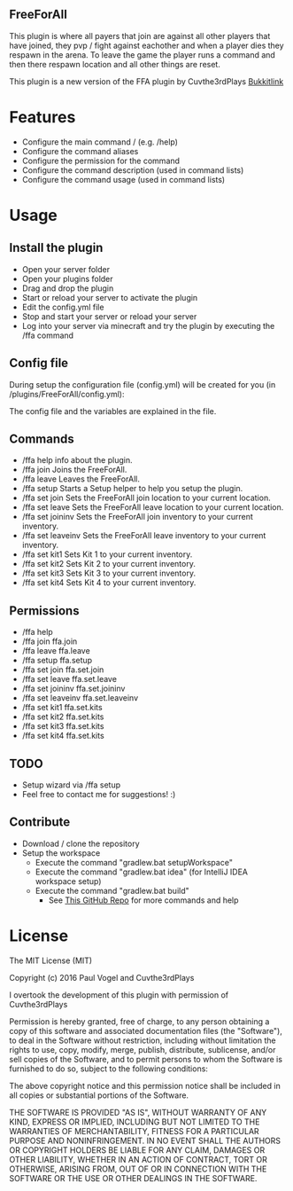 FreeForAll
-------------------------------------------------
This plugin is where all payers that join are against all other players that have joined, they pvp / fight against eachother and when a player dies they respawn in the arena. To leave the game the player runs a command and then there respawn location and all other things are reset.

This plugin is a new version of the FFA plugin by Cuvthe3rdPlays [Bukkitlink](http://dev.bukkit.org/bukkit-plugins/freeforallgametype/)

# Features
- Configure the main command /<command> (e.g. /help)
- Configure the command aliases
- Configure the permission for the command
- Configure the command description (used in command lists)
- Configure the command usage (used in command lists)

# Usage

## Install the plugin
- Open your server folder
- Open your plugins folder
- Drag and drop the plugin
- Start or reload your server to activate the plugin
- Edit the config.yml file
- Stop and start your server or reload your server
- Log into your server via minecraft and try the plugin by executing the /ffa command

## Config file
During setup the configuration file (config.yml) will be created for you (in /plugins/FreeForAll/config.yml):

The config file and the variables are explained in the file.


## Commands
- /ffa help	info about the plugin.
- /ffa join	Joins the FreeForAll.
- /ffa leave	Leaves the FreeForAll.
- /ffa setup	Starts a Setup helper to help you setup the plugin.
- /ffa set join	Sets the FreeForAll join location to your current location.
- /ffa set leave	Sets the FreeForAll leave location to your current location.
- /ffa set joininv	Sets the FreeForAll join inventory to your current inventory.
- /ffa set leaveinv	Sets the FreeForAll leave inventory to your current inventory.
- /ffa set kit1	Sets Kit 1 to your current inventory.
- /ffa set kit2	Sets Kit 2 to your current inventory.
- /ffa set kit3	Sets Kit 3 to your current inventory.
- /ffa set kit4	Sets Kit 4 to your current inventory.

## Permissions
- /ffa help 
- /ffa join	ffa.join
- /ffa leave ffa.leave
- /ffa setup ffa.setup
- /ffa set join	ffa.set.join
- /ffa set leave ffa.set.leave
- /ffa set joininv ffa.set.joininv
- /ffa set leaveinv ffa.set.leaveinv
- /ffa set kit1	ffa.set.kits
- /ffa set kit2	ffa.set.kits
- /ffa set kit3	ffa.set.kits
- /ffa set kit4	ffa.set.kits

## TODO
- Setup wizard via /ffa setup
- Feel free to contact me for suggestions! :)

## Contribute
- Download / clone the repository
- Setup the workspace
  - Execute the command "gradlew.bat setupWorkspace"
  - Execute the command "gradlew.bat idea" (for IntelliJ IDEA workspace setup)
  - Execute the command "gradlew.bat build"
    - See [This GitHub Repo](https://github.com/ReneHollander/empty-spigot-plugin) for more commands and help

# License
The MIT License (MIT)

Copyright (c) 2016 Paul Vogel and Cuvthe3rdPlays

I overtook the development of this plugin with permission of Cuvthe3rdPlays

Permission is hereby granted, free of charge, to any person obtaining a copy
of this software and associated documentation files (the "Software"), to deal
in the Software without restriction, including without limitation the rights
to use, copy, modify, merge, publish, distribute, sublicense, and/or sell
copies of the Software, and to permit persons to whom the Software is
furnished to do so, subject to the following conditions:

The above copyright notice and this permission notice shall be included in
all copies or substantial portions of the Software.

THE SOFTWARE IS PROVIDED "AS IS", WITHOUT WARRANTY OF ANY KIND, EXPRESS OR
IMPLIED, INCLUDING BUT NOT LIMITED TO THE WARRANTIES OF MERCHANTABILITY,
FITNESS FOR A PARTICULAR PURPOSE AND NONINFRINGEMENT. IN NO EVENT SHALL THE
AUTHORS OR COPYRIGHT HOLDERS BE LIABLE FOR ANY CLAIM, DAMAGES OR OTHER
LIABILITY, WHETHER IN AN ACTION OF CONTRACT, TORT OR OTHERWISE, ARISING FROM,
OUT OF OR IN CONNECTION WITH THE SOFTWARE OR THE USE OR OTHER DEALINGS IN
THE SOFTWARE.